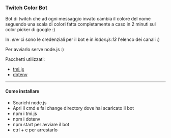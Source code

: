 ### Twitch Color Bot ###

Bot di twitch che ad ogni messaggio invato cambia il colore del nome seguendo una scala di colori fatta completamente a caso in 2 minuti sul color picker di google :)

In _.env_ ci sono le credenziali per il bot e in _index.js:13_ l'elenco dei canali :)

Per avviarlo serve node.js :)

Pacchetti utilizzati:

+ [tmi.js](https://www.npmjs.com/package/tmi.js "tmi.js")
+ [dotenv](https://www.npmjs.com/package/dotenv "dotenv")

---

#### Come installare ####

+ Scarichi node.js
+ Apri il cmd e fai change directory dove hai scaricato il bot
+ npm i tmi.js
+ npm i dotenv
+ npm start per avviare il bot
+ ctrl + c per arrestarlo 
